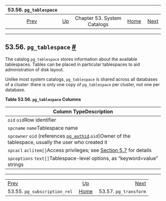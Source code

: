 <!--?xml version="1.0" encoding="UTF-8" standalone="no"?-->

|                         53.56. `pg_tablespace`                         |                                                   |                             |                                                       |                                                          |
| :--------------------------------------------------------------------: | :------------------------------------------------ | :-------------------------: | ----------------------------------------------------: | -------------------------------------------------------: |
| [Prev](catalog-pg-subscription-rel.html "53.55. pg_subscription_rel")  | [Up](catalogs.html "Chapter 53. System Catalogs") | Chapter 53. System Catalogs | [Home](index.html "PostgreSQL 17devel Documentation") |  [Next](catalog-pg-transform.html "53.57. pg_transform") |

***

## 53.56. `pg_tablespace` [#](#CATALOG-PG-TABLESPACE)



The catalog `pg_tablespace` stores information about the available tablespaces. Tables can be placed in particular tablespaces to aid administration of disk layout.

Unlike most system catalogs, `pg_tablespace` is shared across all databases of a cluster: there is only one copy of `pg_tablespace` per cluster, not one per database.

**Table 53.56. `pg_tablespace` Columns**

| Column TypeDescription                                                                                                                              |
| --------------------------------------------------------------------------------------------------------------------------------------------------- |
| `oid` `oid`Row identifier                                                                                                                           |
| `spcname` `name`Tablespace name                                                                                                                     |
| `spcowner` `oid` (references [`pg_authid`](catalog-pg-authid.html "53.8. pg_authid").`oid`)Owner of the tablespace, usually the user who created it |
| `spcacl` `aclitem[]`Access privileges; see [Section 5.7](ddl-priv.html "5.7. Privileges") for details                                               |
| `spcoptions` `text[]`Tablespace-level options, as “keyword=value” strings                                                                           |

***

|                                                                        |                                                       |                                                          |
| :--------------------------------------------------------------------- | :---------------------------------------------------: | -------------------------------------------------------: |
| [Prev](catalog-pg-subscription-rel.html "53.55. pg_subscription_rel")  |   [Up](catalogs.html "Chapter 53. System Catalogs")   |  [Next](catalog-pg-transform.html "53.57. pg_transform") |
| 53.55. `pg_subscription_rel`                                           | [Home](index.html "PostgreSQL 17devel Documentation") |                                    53.57. `pg_transform` |
